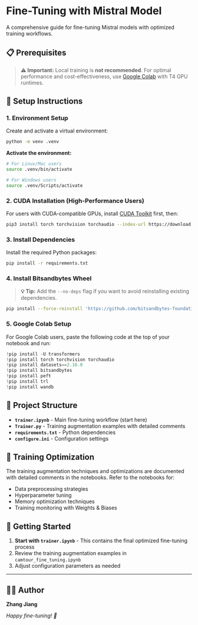 # Fine-Tuning with Mistral Model

A comprehensive guide for fine-tuning Mistral models with optimized training workflows.

## 📋 Prerequisites

> **⚠️ Important:** Local training is **not recommended**. For optimal performance and cost-effectiveness, use [Google Colab](https://colab.google/) with T4 GPU runtimes.

## 🚀 Setup Instructions

### 1. Environment Setup

Create and activate a virtual environment:

```bash
python -m venv .venv
```

**Activate the environment:**
```bash
# For Linux/Mac users
source .venv/bin/activate

# For Windows users
source .venv/Scripts/activate
```

### 2. CUDA Installation (High-Performance Users)

For users with CUDA-compatible GPUs, install [CUDA Toolkit](https://developer.nvidia.com/cuda-toolkit) first, then:

```bash
pip3 install torch torchvision torchaudio --index-url https://download.pytorch.org/whl/cu118
```

### 3. Install Dependencies

Install the required Python packages:

```bash
pip install -r requirements.txt
```

### 4. Install Bitsandbytes Wheel

> **💡 Tip:** Add the `--no-deps` flag if you want to avoid reinstalling existing dependencies.

```bash
pip install --force-reinstall 'https://github.com/bitsandbytes-foundation/bitsandbytes/releases/download/continuous-release_multi-backend-refactor/bitsandbytes-0.44.1.dev0-py3-none-win_amd64.whl'
```

### 5. Google Colab Setup

For Google Colab users, paste the following code at the top of your notebook and run:

```python
!pip install -U transformers
!pip install torch torchvision torchaudio
!pip install datasets==2.16.0
!pip install bitsandbytes
!pip install peft
!pip install trl
!pip install wandb
```

## 📂 Project Structure

- **`trainer.ipynb`** - Main fine-tuning workflow (start here)
- **`Trainer.py`** - Training augmentation examples with detailed comments
- **`requirements.txt`** - Python dependencies
- **`configure.ini`** - Configuration settings

## 🔧 Training Optimization

The training augmentation techniques and optimizations are documented with detailed comments in the notebooks. Refer to the notebooks for:

- Data preprocessing strategies
- Hyperparameter tuning
- Memory optimization techniques
- Training monitoring with Weights & Biases

## 🎯 Getting Started

1. **Start with `trainer.ipynb`** - This contains the final optimized fine-tuning process
2. Review the training augmentation examples in `camtour_fine_tuning.ipynb`
3. Adjust configuration parameters as needed

---

## 👨‍💻 Author

**Zhang Jiang**

*Happy fine-tuning! 🚀*
